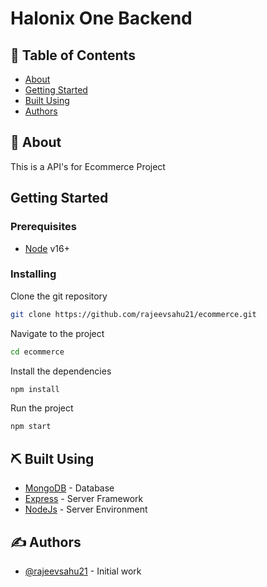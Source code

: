 # Halonix One Backend

## 📝 Table of Contents

- [About](#about)
- [Getting Started](#getting_started)
- [Built Using](#built_using)
- [Authors](#authors)

## 🧐 About <a name = "about"></a>

This is a API's for Ecommerce Project

## Getting Started <a name = "getting_started"></a>

### Prerequisites

- [Node](https://nodejs.org/en) v16+

### Installing

Clone the git repository

```bash
git clone https://github.com/rajeevsahu21/ecommerce.git
```

Navigate to the project

```bash
cd ecommerce
```

Install the dependencies

```bash
npm install
```

Run the project

```bash
npm start
```

## ⛏️ Built Using <a name = "built_using"></a>

- [MongoDB](https://www.mongodb.com/) - Database
- [Express](https://expressjs.com/) - Server Framework
- [NodeJs](https://nodejs.org/en/) - Server Environment

## ✍️ Authors <a name = "authors"></a>

- [@rajeevsahu21](https://github.com/rajeevsahu21) - Initial work
